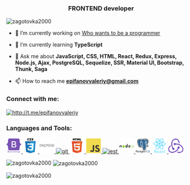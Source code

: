 <h3 align="center">FRONTEND developer</h3>

<p align="left"> <img src="https://komarev.com/ghpvc/?username=zagotovka2000&label=Profile%20views&color=0e75b6&style=flat" alt="zagotovka2000" /> </p>


- 🔭 I’m currently working on [Who wants to be a programmer](https://github.com/zagotovka2000/myProj)

- 🌱 I’m currently learning **TypeScript**

- 💬 Ask me about **JavaScript, CSS, HTML, React, Redux, Express, Node.js, Ajax, PostgreSQL, Sequelize, SSR, Material UI, Bootstrap, Thunk, Saga**

- 📫 How to reach me **epifanovvaleriy@gmail.com**

<h3 align="left">Connect with me:</h3>
<p align="left">
<a href="https://linkedin.com/in/http://t.me/epifanovvaleriy" target="blank"><img align="center" src="https://raw.githubusercontent.com/rahuldkjain/github-profile-readme-generator/master/src/images/icons/Social/linked-in-alt.svg" alt="http://t.me/epifanovvaleriy" height="30" width="40" /></a>
</p>

<h3 align="left">Languages and Tools:</h3>
<p align="left"> <a href="https://getbootstrap.com" target="_blank" rel="noreferrer"> <img src="https://raw.githubusercontent.com/devicons/devicon/master/icons/bootstrap/bootstrap-plain-wordmark.svg" alt="bootstrap" width="40" height="40"/> </a> <a href="https://www.w3schools.com/css/" target="_blank" rel="noreferrer"> <img src="https://raw.githubusercontent.com/devicons/devicon/master/icons/css3/css3-original-wordmark.svg" alt="css3" width="40" height="40"/> </a> <a href="https://expressjs.com" target="_blank" rel="noreferrer"> <img src="https://raw.githubusercontent.com/devicons/devicon/master/icons/express/express-original-wordmark.svg" alt="express" width="40" height="40"/> </a> <a href="https://git-scm.com/" target="_blank" rel="noreferrer"> <img src="https://www.vectorlogo.zone/logos/git-scm/git-scm-icon.svg" alt="git" width="40" height="40"/> </a> <a href="https://www.w3.org/html/" target="_blank" rel="noreferrer"> <img src="https://raw.githubusercontent.com/devicons/devicon/master/icons/html5/html5-original-wordmark.svg" alt="html5" width="40" height="40"/> </a> <a href="https://developer.mozilla.org/en-US/docs/Web/JavaScript" target="_blank" rel="noreferrer"> <img src="https://raw.githubusercontent.com/devicons/devicon/master/icons/javascript/javascript-original.svg" alt="javascript" width="40" height="40"/> </a> <a href="https://jestjs.io" target="_blank" rel="noreferrer"> <img src="https://www.vectorlogo.zone/logos/jestjsio/jestjsio-icon.svg" alt="jest" width="40" height="40"/> </a> <a href="https://nodejs.org" target="_blank" rel="noreferrer"> <img src="https://raw.githubusercontent.com/devicons/devicon/master/icons/nodejs/nodejs-original-wordmark.svg" alt="nodejs" width="40" height="40"/> </a> <a href="https://www.postgresql.org" target="_blank" rel="noreferrer"> <img src="https://raw.githubusercontent.com/devicons/devicon/master/icons/postgresql/postgresql-original-wordmark.svg" alt="postgresql" width="40" height="40"/> </a> <a href="https://reactjs.org/" target="_blank" rel="noreferrer"> <img src="https://raw.githubusercontent.com/devicons/devicon/master/icons/react/react-original-wordmark.svg" alt="react" width="40" height="40"/> </a> <a href="https://redux.js.org" target="_blank" rel="noreferrer"> <img src="https://raw.githubusercontent.com/devicons/devicon/master/icons/redux/redux-original.svg" alt="redux" width="40" height="40"/> </a> </p>

<p><img align="left" src="https://github-readme-stats.vercel.app/api/top-langs?username=zagotovka2000&show_icons=true&locale=en&layout=compact" alt="zagotovka2000" /></p>

<p>&nbsp;<img align="center" src="https://github-readme-stats.vercel.app/api?username=zagotovka2000&show_icons=true&locale=en" alt="zagotovka2000" /></p>

<p><img align="center" src="https://github-readme-streak-stats.herokuapp.com/?user=zagotovka2000&" alt="zagotovka2000" /></p>

